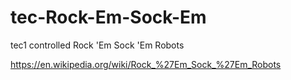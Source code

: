 # tec-Rock-Em-Sock-Em
tec1 controlled Rock 'Em Sock 'Em Robots


https://en.wikipedia.org/wiki/Rock_%27Em_Sock_%27Em_Robots
